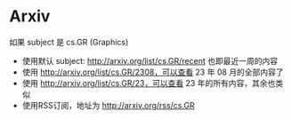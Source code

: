 # Arxiv 

如果 subject 是 cs.GR (Graphics)

- 使用默认 subject: http://arxiv.org/list/cs.GR/recent  也即最近一周的内容
- 使用 http://arxiv.org/list/cs.GR/2308，可以查看 23 年 08 月的全部内容了
- 使用 http://arxiv.org/list/cs.GR/23，可以查看 23 年的所有内容，其余也类似
- 使用RSS订阅，地址为 http://arxiv.org/rss/cs.GR
    